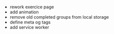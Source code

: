 - rework exercice page
- add animation
- remove old completed groups from local storage
- define meta og tags
- add service worker
